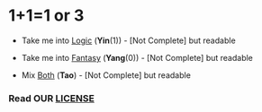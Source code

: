 # 1+1=1 or 3

- Take me into [Logic](/docs/Tao/Yin/1/Logic/Logic.md) (**Yin**(1)) - [Not Complete] but readable
- Take me into [Fantasy](/docs/Tao/Yang/0/Fantasy/Fantasy.md) (**Yang**(0)) - [Not Complete] but readable

- Mix [Both](/docs/Tao/Tao.md) (**Tao**) - [Not Complete] but readable

### Read OUR [LICENSE](./LICENSE)
